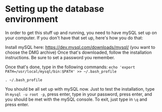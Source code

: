 # Setting up the database environment

In order to get this stuff up and running, you need to have mySQL set up on your computer. If you don't have that set up, here's how you do that:


Install mySQL here: https://dev.mysql.com/downloads/mysql/ (you want to choose the DMG archive)
Once that's downloaded, follow the installation instructions. Be sure to set a password you remember.

Once that's done, type in the following commands:
`echo 'export PATH=/usr/local/mysql/bin:$PATH' >> ~/.bash_profile`

`. ~/.bash_profile`

You should be all set up with mySQL now. Just to test the installation, type in `mysql -u root -p`, press enter, type in your password, press enter, and you should be met with the mySQL console. To exit, just type in `\q` and press enter. 